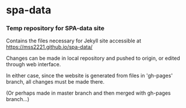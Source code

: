 # spa-data

### Temp repository for SPA-data site

Contains the files necessary for Jekyll site accessible at https://mss2221.github.io/spa-data/

Changes can be made in local repository and pushed to origin, or edited through web interface.

In either case, since the website is generated from files in 'gh-pages' branch, all changes must be made there.

(Or perhaps made in master branch and then merged with gh-pages branch...)
